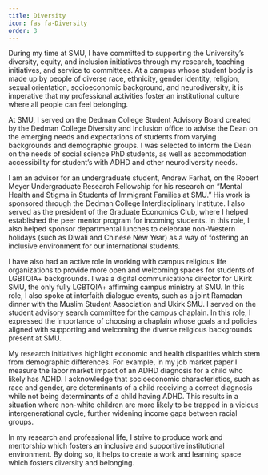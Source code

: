 ```yaml
---
title: Diversity
icon: fas fa-Diversity
order: 3
---
```


During my time at SMU, I have committed to supporting the University’s diversity, equity, and inclusion initiatives through my research, teaching initiatives, and service to committees. At a campus whose student body is made up by people of diverse race, ethnicity, gender identity, religion, sexual orientation, socioeconomic background, and neurodiversity, it is imperative that my professional activities foster an institutional culture where all people can feel belonging. 

At SMU, I served on the Dedman College Student Advisory Board created by the Dedman College Diversity and Inclusion office to advise the Dean on the emerging needs and expectations of students from varying backgrounds and demographic groups. I was selected to inform the Dean on the needs of social science PhD students, as well as accommodation accessibility for student’s with ADHD and other neurodiversity needs.

I am an advisor for an undergraduate student, Andrew Farhat, on the Robert Meyer Undergraduate Research Fellowship for his research on “Mental Health and Stigma in Students of Immigrant Families at SMU.” His work is sponsored through the Dedman College Interdisciplinary Institute. I also served as the president of the Graduate Economics Club, where I helped established the peer mentor program for incoming students. In this role, I also helped sponsor departmental lunches to celebrate non-Western holidays (such as Diwali and Chinese New Year) as a way of fostering an inclusive environment for our international students.

I have also had an active role in working with campus religious life organizations to provide more open and welcoming spaces for students of LGBTQIA+ backgrounds. I was a digital communications director for UKirk SMU, the only fully LGBTQIA+ affirming campus ministry at SMU. In this role, I also spoke at interfaith dialogue events, such as a joint Ramadan dinner with the Muslim Student Association and Ukirk SMU. I served on the student advisory search committee for the campus chaplain. In this role, I expressed the importance of choosing a chaplain whose goals and policies aligned with supporting and welcoming the diverse religious backgrounds present at SMU.

My research initiatives highlight economic and health disparities which stem from demographic differences. For example, in my job market paper I measure the labor market impact of an ADHD diagnosis for a child who likely has ADHD. I acknowledge that socioeconomic characteristics, such as race and gender, are determinants of a child receiving a correct diagnosis while not being determinants of a child having ADHD. This results in a situation where non-white children are more likely to be trapped in a vicious intergenerational cycle, further widening income gaps between racial groups.

In my research and professional life, I strive to produce work and mentorship which fosters an inclusive and supportive institutional environment. By doing so, it helps to create a work and learning space which fosters diversity and belonging.
